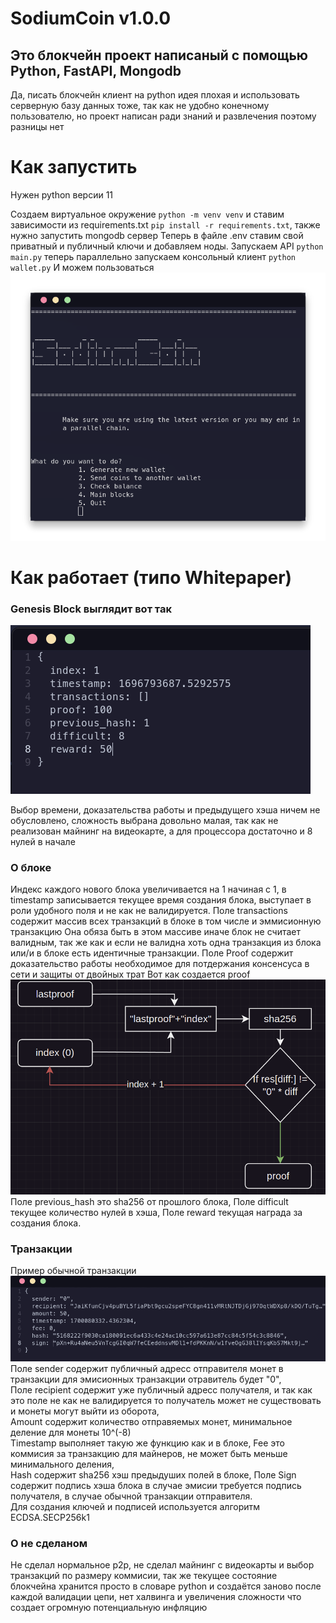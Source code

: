 # SodiumCoin v1.0.0

## Это блокчейн проект написаный c помощью Python, FastAPI, Mongodb
Да, писать блокчейн клиент на python идея плохая и использовать серверную базу данных тоже, так как не удобно конечному
пользователю, но проект написан ради знаний и развлечения поэтому разницы нет 

# Как запустить
Нужен python версии 11

Создаем виртуальное окружение `python -m venv venv` и ставим зависимости из requirements.txt `pip install -r requirements.txt`, также нужно запустить mongodb сервер
Теперь в файле .env ставим свой приватный и публичный ключи и добавляем ноды.
Запускаем API `python main.py` теперь параллельно запускаем консольный клиент `python wallet.py`
И можем пользоваться
![img.png](img/ui.png)

# Как работает (типо Whitepaper)

### Genesis Block выглядит вот так
![img.png](img/gene.png)

Выбор времени, доказательства работы и предыдущего хэша ничем не обусловлено, сложность выбрана довольно малая, так как
не реализован майнинг на видеокарте, а для процессора достаточно и 8 нулей в начале

### О блоке

Индекс каждого нового блока увеличивается на 1 начиная с 1, в timestamp записывается текущее время создания блока, выступает
в роли удобного поля и не как не валидируется. Поле transactions содержит массив всех транзакций в блоке в том числе и эммисионную транзакцию
Она обяза быть в этом массиве иначе блок не считает валидным, так же как и если не валидна хоть одна транзакция из блока или/и в блоке есть идентичные транзакции.
Поле Proof содержит доказательство работы необходимое для потдержания консенсуса в сети и защиты от двойных трат
Вот как создается proof
![img_1.png](img/img_1.png)  
Поле previous_hash это sha256 от прошлого блока,
Поле difficult текущее количество нулей в хэша,
Поле reward текущая награда за создания блока.

### Транзакции
Пример обычной транзакции
![img.png](img/img.png)  
Поле sender содержит публичный адресс отправителя монет в транзакции для эмисионных транзакции отравитель будет "0",  
Поле recipient содержит уже публичный адресс получателя, и так как это поле не как не валидируется то получатель может не существовать и монеты могут выйти из оборота,  
Amount содержит количество отправяемых монет, минимальное деление для монеты 10^(-8)  
Timestamp выполняет такую же функцию как и в блоке, Fee это коммисия за транзакцию для майнеров, не может быть меньше минимального деления,  
Hash содержит sha256 хэш предыдуших полей в блоке, Поле Sign содержит подпись хэша блока в случае эмисии требуется подпись получателя, в случае обычной транзакции отправителя.  
Для создания ключей и подписей используется алгоритм ECDSA.SECP256k1


### О не сделаном
Не сделал нормальное p2p, не сделал майнинг с видеокарты и выбор транзакций по размеру коммисии, так же текущее состояние  
блокчейна хранится просто в словаре python и создаётся заново после каждой валидации цепи, нет халвинга и увеличения сложности что создает огромную потенциальную инфляцию
